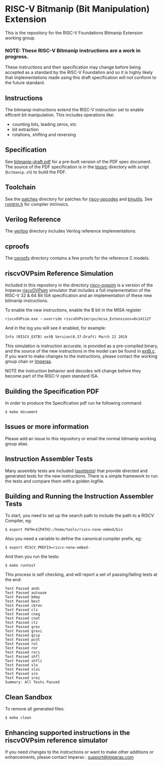 # RISC-V Bitmanip (Bit Manipulation) Extension

This is the repository for the RISC-V Foundations Bitmanip Extension working group.

### NOTE: These RISC-V Bitmanip instructions are a work in progress.
These instructions and their specification may change before being accepted as a standard by the RISC-V Foundation and so it is highly likely that implementations made using this draft specification will not conform to the future standard.

## Instructions
The bitmanip instructions extend the RISC-V instruction set to enable efficent bit manipulation.
This includes operations like:
 * counting bits, leading zeros, etc
 * bit extraction
 * rotations, shifting and reversing

## Specification 
See [bitmanip-draft.pdf](bitmanip-draft.pdf) for a pre-built version
of the PDF spec document.
The source of the PDF specification is in the [texsrc](texsrc) directory with script (`bitmanip.sh`) to build the PDF.

## Toolchain
See the [patches](patches) directory for patches for [riscv-opcodes](https://github.com/riscv/riscv-opcodes) and [binutils](https://www.gnu.org/software/binutils/). See [rvintrin.h](https://github.com/riscv/riscv-bitmanip/blob/master/cproofs/rvintrin.h) for compiler intrinsics.

## Verilog Reference
The [verilog](verilog) directory includes Verilog reference implementations.

## cproofs
The [cproofs](cproofs) directory contains a few proofs for the reference C models.

## riscvOVPsim Reference Simulation
Included in this repository in the directory [riscv-ovpsim](riscv-ovpsim) is a version of the Imperas [riscvOVPsim](riscv-ovpsim/README.md) simulator that includes a full implementation of the RISC-V 32 & 64 Bit ISA specification and an implementation of these new bitmanip instructions. 

To enable the new instructions, enable the B bit in the MISA register

    riscvOVPsim.exe --override riscvOVPsim/cpu/misa_Extensions=0x14112f

And in the log you will see it enabled, for example:

    Info (RISCV_EXTB) extB Version(0.37-Draft) March 22 2019

This simulation is instruction accurate, is provided as a pre-compiled binary, and the source of the new instructions in the model can be found in [extB.c](Imperas/ImperasLib/source/riscv.ovpworld.org/intercept/extB/1.0/model/extB.c). If you want to make changes to the instructions, please contact the working group chair or [Imperas](mailto:info@imperas.com).

NOTE the instruction behavior and decodes will change before they become part of the RISC-V open standard ISA.

## Building the Specification PDF
In order to produce the Specification pdf run he following command

    $ make document

## Issues or more information
Please add an issue to this repository or email the normal bitmanip working group alias.

## Instruction Assembler Tests
Many assembly tests are included ([asmtests](asmtests)) that provide directed and generated tests for the new instructions. There is a simple framework to run the tests and compare them with a golden logfile.

## Building and Running the Instruction Assembler Tests
To start, you need to set up the search path to include the path to a RISCV Compiler, eg:

    $ export PATH=${PATH}:/home/tools/riscv-none-embed/bin
    
Also you need a variable to define the canonical compiler prefix, eg:

    $ export RISCV_PREFIX=riscv-none-embed-
    
And then you run the tests:

    $ make runtest
    
This process is self checking, and will report a set of passing/failing tests at the end:

    Test Passed andc
    Test Passed autoasm
    Test Passed bdep
    Test Passed bext
    Test Passed cbrev
    Test Passed clz
    Test Passed cneg
    Test Passed cnot
    Test Passed ctz
    Test Passed grev
    Test Passed grevi
    Test Passed gzip
    Test Passed pcnt
    Test Passed rol
    Test Passed ror
    Test Passed rori
    Test Passed shfl
    Test Passed shfli
    Test Passed slo
    Test Passed sloi
    Test Passed sro
    Test Passed sroi
    Summary: All Tests Passed

## Clean Sandbox
To remove all generated files:

    $ make clean
 
## Enhancing supported instructions in the riscvOVPsim reference simulator
If you  need changes to the instructions or want to make other additions or enhancements, please contact Imperas : support@imperas.com

